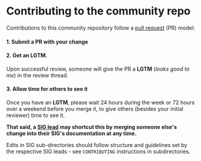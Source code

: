 # Contributing to the community repo


Contributions to this community repository follow a
[pull request](https://help.github.com/articles/using-pull-requests/) (PR)
model:

#### 1. Submit a PR with your change

#### 2. Get an LGTM.

Upon successful review, someone will give the PR
a __LGTM__ (_looks good to me_) in the review thread.
   
#### 3. Allow time for others to see it

Once you have an __LGTM__, please wait 24 hours during
the week or 72 hours over a weekend before you
merge it, to give others (besides your initial reviewer) 
time to see it.

__That said, a [SIG lead](sig-list.md) may shortcut this by merging
someone else's change into their SIG's documentation
at any time.__

Edits in SIG sub-directories should follow structure and guidelines set
by the respective SIG leads - see `CONTRIBUTING` instructions in subdirectories.


 
